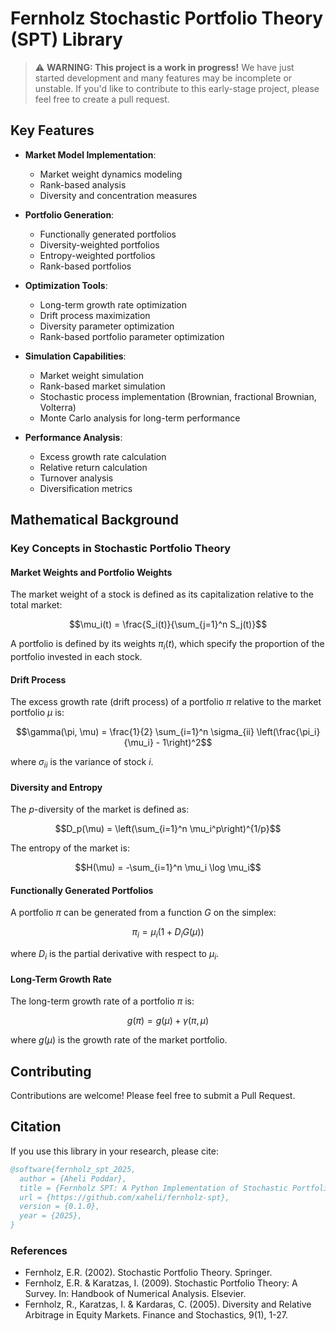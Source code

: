 # Fernholz Stochastic Portfolio Theory (SPT) Library

<!-- [![PyPI version](https://badge.fury.io/py/fernholz-spt.svg)](https://badge.fury.io/py/fernholz-spt)
[![License: MIT](https://img.shields.io/badge/License-MIT-yellow.svg)](https://opensource.org/licenses/MIT)
[![Documentation Status](https://readthedocs.org/projects/fernholz-spt/badge/?version=latest)](https://fernholz-spt.readthedocs.io/en/latest/?badge=latest) -->

<!-- A comprehensive Python implementation of E. Robert Fernholz's Stochastic Portfolio Theory framework. This library provides tools for researchers, quantitative analysts, and portfolio managers to analyze, optimize, and simulate equity portfolios using the mathematical framework of Stochastic Portfolio Theory.

## Table of Contents
-checking git

- [Introduction to Stochastic Portfolio Theory](#introduction-to-stochastic-portfolio-theory)
- [Key Features](#key-features)
- [Installation](#installation)
- [Quick Start](#quick-start)
- [Detailed Usage Examples](#detailed-usage-examples)
- [API Documentation](#api-documentation)
- [Mathematical Background](#mathematical-background)
- [Contributing](#contributing)
- [Citation](#citation)
- [License](#license)

## Introduction to Stochastic Portfolio Theory

Stochastic Portfolio Theory (SPT) is a mathematical framework for analyzing portfolio behavior and market structure, developed by E. Robert Fernholz in the early 2000s. Unlike traditional portfolio theory, SPT focuses on the long-term growth rate of portfolios and provides a framework for understanding the impact of market diversity and portfolio rebalancing.

Key insights from SPT include:

1. The ability to generate portfolios that outperform the market over long time horizons without relying on return forecasts
2. Understanding the structural reasons behind the size effect and other market anomalies
3. Quantifying the benefits of portfolio diversification in terms of excess growth rate
4. Analyzing how market concentration affects portfolio performance

This library implements the core mathematical concepts from Fernholz's work, making them accessible for practical portfolio management and academic research. -->

> ⚠️ **WARNING: This project is a work in progress!** We have just started development and many features may be incomplete or unstable. If you'd like to contribute to this early-stage project, please feel free to create a pull request.

## Key Features

- **Market Model Implementation**: 
  - Market weight dynamics modeling
  - Rank-based analysis
  - Diversity and concentration measures

- **Portfolio Generation**:
  - Functionally generated portfolios
  - Diversity-weighted portfolios
  - Entropy-weighted portfolios
  - Rank-based portfolios

- **Optimization Tools**:
  - Long-term growth rate optimization
  - Drift process maximization
  - Diversity parameter optimization
  - Rank-based portfolio parameter optimization

- **Simulation Capabilities**:
  - Market weight simulation
  - Rank-based market simulation
  - Stochastic process implementation (Brownian, fractional Brownian, Volterra)
  - Monte Carlo analysis for long-term performance

- **Performance Analysis**:
  - Excess growth rate calculation
  - Relative return calculation
  - Turnover analysis
  - Diversification metrics

<!-- ## Installation

### Using pip

```bash
pip install fernholz-spt
```

### From source

```bash
git clone https://github.com/xaheli/fernholz-spt.git
cd fernholz-spt
pip install -e 
```

### Dependencies

The library requires the following packages:
- numpy
- pandas
- scipy
- matplotlib
- scikit-learn
- cvxpy
- seaborn

For a complete list with version requirements, see `requirements.txt`.

## Quick Start

```python
import pandas as pd
import matplotlib.pyplot as plt
from fernholz_spt.core.market_model import MarketModel
from fernholz_spt.core.portfolio_generation import FunctionallyGeneratedPortfolio
from fernholz_spt.simulation.performance_analysis import PortfolioAnalyzer

# Load price data
prices = pd.read_csv('sample_data.csv', index_col=0, parse_dates=True)

# Initialize market model
market_model = MarketModel(prices)

# Create diversity-weighted portfolio
portfolio_generator = FunctionallyGeneratedPortfolio(market_model)
diversity_portfolio = portfolio_generator.diversity_weighted(p=0.5)

# Calculate performance metrics
analyzer = PortfolioAnalyzer(market_model)
excess_growth = analyzer.calculate_excess_growth(diversity_portfolio)

# Visualize results
plt.figure(figsize=(12, 6))
excess_growth.plot()
plt.title('Excess Growth Rate of Diversity-Weighted Portfolio')
plt.ylabel('Excess Growth Rate')
plt.show()
```

## Detailed Usage Examples

### Market Model and Basic Analysis

```python
from fernholz_spt.core.market_model import MarketModel
import pandas as pd

# Load price data
prices = pd.read_csv('stock_prices.csv', index_col=0, parse_dates=True)

# Initialize market model with covariance estimation
market_model = MarketModel(
    stock_prices=prices,
    estimate_covariance=True,
    cov_window=252,
    cov_method='shrinkage'
)

# Analyze market concentration
concentration = pd.DataFrame({
    'Top 5': [market_model.calculate_concentration_ratio(date, 5) for date in market_model.dates],
    'Top 10': [market_model.calculate_concentration_ratio(date, 10) for date in market_model.dates],
    'HHI': [market_model.calculate_herfindahl_index(date) for date in market_model.dates]
}, index=market_model.dates)

# Analyze diversity measures
diversity = market_model.diversity
```

### Functionally Generated Portfolios

```python
from fernholz_spt.core.portfolio_generation import FunctionallyGeneratedPortfolio

# Initialize portfolio generator
fg_portfolio = FunctionallyGeneratedPortfolio(market_model)

# Create different types of functionally generated portfolios
diversity_portfolio = fg_portfolio.diversity_weighted(p=0.5)
entropy_portfolio = fg_portfolio.entropy_weighted()
equal_portfolio = fg_portfolio.equal_weighted()

# Custom generation function: using Shannon entropy
def shannon_entropy(weights):
    valid_weights = weights[weights > 0]
    return -np.sum(valid_weights * np.log(valid_weights))

def shannon_gradient(weights):
    grad = np.zeros_like(weights)
    nonzero = weights > 0
    grad[nonzero] = -np.log(weights[nonzero]) - 1
    return grad

shannon_portfolio = fg_portfolio.custom_generated(
    generating_function=shannon_entropy,
    gradient_function=shannon_gradient
)
```

### Rank-Based Portfolios

```python
from fernholz_spt.core.rank_based import RankBasedPortfolio

# Initialize rank-based portfolio generator
rank_portfolio = RankBasedPortfolio(market_model)

# Create portfolios based on market cap ranking
top_10_portfolio = rank_portfolio.top_m_portfolio(m=10, weighting='equal')
bottom_10_portfolio = rank_portfolio.bottom_m_portfolio(m=10, weighting='inverse_cap')
small_cap_decile = rank_portfolio.decile_portfolio(decile=10, weighting='equal')

# Create a leaking portfolio (overweights small stocks)
leaking_portfolio = rank_portfolio.leaking_portfolio(alpha=0.7)

# Custom rank function: power law with sharp decay
def power_law_rank_function(rank, n_stocks):
    return rank ** (-1.5)

power_law_portfolio = rank_portfolio.generic_rank_portfolio(
    rank_weight_function=power_law_rank_function
)
```

### Long-Term Growth Optimization

```python
from fernholz_spt.optimization.long_term_growth import LongTermGrowthOptimizer

# Initialize optimizer
growth_optimizer = LongTermGrowthOptimizer(market_model)

# Find optimal growth rate portfolio
optimal_portfolio = growth_optimizer.construct_optimal_growth_portfolio(
    lookback_window=252,
    regularization=0.1,
    min_weight=0.01,
    max_weight=0.05
)

# Optimize diversity parameter
start_date = pd.Timestamp('2010-01-01')
end_date = pd.Timestamp('2020-01-01')
params = growth_optimizer.optimize_functionally_generated_portfolio(
    start_date=start_date,
    end_date=end_date,
    portfolio_type='diversity',
    objective='sharpe'
)
optimal_p = params['diversity_parameter']
print(f"Optimal diversity parameter: {optimal_p:.3f}")
```

### Market Simulation

```python
from fernholz_spt.simulation.market_simulation import MarketSimulation

# Initialize simulator
simulator = MarketSimulation()

# Set parameters
n_stocks = 100
initial_weights = np.ones(n_stocks) / n_stocks
volatilities = np.linspace(0.2, 0.4, n_stocks)
correlations = np.eye(n_stocks) # Diagonal correlation matrix for simplicity

# Simulate market weight evolution
simulated_weights = simulator.simulate_market_weights(
    initial_weights=initial_weights,
    volatilities=volatilities,
    correlations=correlations,
    n_paths=100,
    n_steps=252
)

# Simulate rank-based market
# Higher volatility for smaller stocks
rank_volatilities = np.linspace(0.2, 0.5, n_stocks)[::-1]

# Small positive drift for smaller stocks
rank_drifts = np.linspace(0, 0.02, n_stocks)[::-1]

simulated_rank_market = simulator.simulate_rank_based_market(
    initial_weights=np.sort(initial_weights)[::-1], # Sorted by rank
    rank_volatilities=rank_volatilities,
    rank_drifts=rank_drifts,
    n_paths=100,
    n_steps=252
)
```

### Performance Analysis

```python
from fernholz_spt.simulation.performance_analysis import PortfolioAnalyzer
from fernholz_spt.utils.visualization import SPTVisualizer

# Initialize analyzer
analyzer = PortfolioAnalyzer(market_model)

# Calculate excess growth for different portfolios
diversity_excess_growth = analyzer.calculate_excess_growth(diversity_portfolio)
equal_excess_growth = analyzer.calculate_excess_growth(equal_portfolio)
optimal_excess_growth = analyzer.calculate_excess_growth(optimal_portfolio)

# Calculate relative returns vs. market
diversity_rel_return = analyzer.calculate_relative_return(
    diversity_portfolio,
    market_model.market_weights
)

# Calculate turnover statistics
turnover_stats = analyzer.analyze_turnover(optimal_portfolio)

# Visualize results
SPTVisualizer.plot_weight_evolution(optimal_portfolio)
SPTVisualizer.plot_drift_analysis(optimal_excess_growth)

# Compare portfolios
portfolio_dict = {
    'Diversity': diversity_portfolio,
    'Equal': equal_portfolio,
    'Optimal': optimal_portfolio
}
SPTVisualizer.plot_portfolio_comparison(portfolio_dict, metric='Excess Growth')
```

## API Documentation

### Core Module

- **MarketModel**: Implements the fundamental market dynamics
- **StochasticProcesses**: Provides tools for simulating various stochastic processes
- **FunctionallyGeneratedPortfolio**: Implements portfolios generated by functions
- **RankBasedPortfolio**: Implements rank-based portfolio construction

### Optimization Module

- **DiversityOptimization**: Optimizes diversity parameters
- **DriftOptimization**: Maximizes portfolio drift processes
- **LongTermGrowthOptimizer**: Optimizes long-term portfolio growth rate

### Simulation Module

- **MarketSimulation**: Simulates market dynamics
- **PortfolioAnalyzer**: Analyzes portfolio performance

### Utils Module

- **DataHandler**: Data processing and preparation
- **SPTVisualizer**: Visualization tools -->

## Mathematical Background

### Key Concepts in Stochastic Portfolio Theory

#### Market Weights and Portfolio Weights

The market weight of a stock is defined as its capitalization relative to the total market:

$$\mu_i(t) = \frac{S_i(t)}{\sum_{j=1}^n S_j(t)}$$

A portfolio is defined by its weights $\pi_i(t)$, which specify the proportion of the portfolio invested in each stock.

#### Drift Process

The excess growth rate (drift process) of a portfolio $\pi$ relative to the market portfolio $\mu$ is:

$$\gamma(\pi, \mu) = \frac{1}{2} \sum_{i=1}^n \sigma_{ii} \left(\frac{\pi_i}{\mu_i} - 1\right)^2$$

where $\sigma_{ii}$ is the variance of stock $i$.

#### Diversity and Entropy

The $p$-diversity of the market is defined as:

$$D_p(\mu) = \left(\sum_{i=1}^n \mu_i^p\right)^{1/p}$$

The entropy of the market is:

$$H(\mu) = -\sum_{i=1}^n \mu_i \log \mu_i$$

#### Functionally Generated Portfolios

A portfolio $\pi$ can be generated from a function $G$ on the simplex:

$$\pi_i = \mu_i(1 + D_i G(\mu))$$

where $D_i$ is the partial derivative with respect to $\mu_i$.

#### Long-Term Growth Rate

The long-term growth rate of a portfolio $\pi$ is:

$$g(\pi) = g(\mu) + \gamma(\pi, \mu)$$

where $g(\mu)$ is the growth rate of the market portfolio.

## Contributing

Contributions are welcome! Please feel free to submit a Pull Request.

<!-- ### Development Setup

1. Fork the repository
2. Create a virtual environment: `python -m venv venv`
3. Activate the environment:
   - Windows: `venv\Scripts\activate`
   - Unix/MacOS: `source venv/bin/activate`
4. Install development dependencies: `pip install -e ".[dev]"`
5. Run tests: `pytest tests/`

### Coding Standards

- Follow PEP 8 style guidelines
- Add docstrings to all functions and classes
- Include unit tests for new features
- Ensure mathematical correctness and numerical stability -->

## Citation

If you use this library in your research, please cite:

```bibtex
@software{fernholz_spt_2025,
  author = {Aheli Poddar},
  title = {Fernholz SPT: A Python Implementation of Stochastic Portfolio Theory},
  url = {https://github.com/xaheli/fernholz-spt},
  version = {0.1.0},
  year = {2025},
}
```

### References

- Fernholz, E.R. (2002). Stochastic Portfolio Theory. Springer.
- Fernholz, E.R. & Karatzas, I. (2009). Stochastic Portfolio Theory: A Survey. In: Handbook of Numerical Analysis. Elsevier.
- Fernholz, R., Karatzas, I. & Kardaras, C. (2005). Diversity and Relative Arbitrage in Equity Markets. Finance and Stochastics, 9(1), 1-27.

<!-- ## License

This project is licensed under the MIT License - see the LICENSE file for details.

## Acknowledgements

This implementation draws inspiration from the original theoretical work of E. Robert Fernholz and subsequent contributions to the field of Stochastic Portfolio Theory. -->
